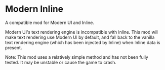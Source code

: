 # Modern Inline

A compatible mod for Modern UI and Inline.

Modern UI's text rendering engine is incompatible with Inline.
This mod will make text rendering use Modern UI by default, and fall back to the vanilla text rendering engine (which has been injected by Inline) when Inline data is present.

Note: This mod uses a relatively simple method and has not been fully tested. It may be unstable or cause the game to crash.